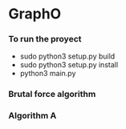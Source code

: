 # GraphO
### To run the proyect
- sudo python3 setup.py build
- sudo python3 setup.py install
- python3 main.py
### Brutal force algorithm
### Algorithm A
